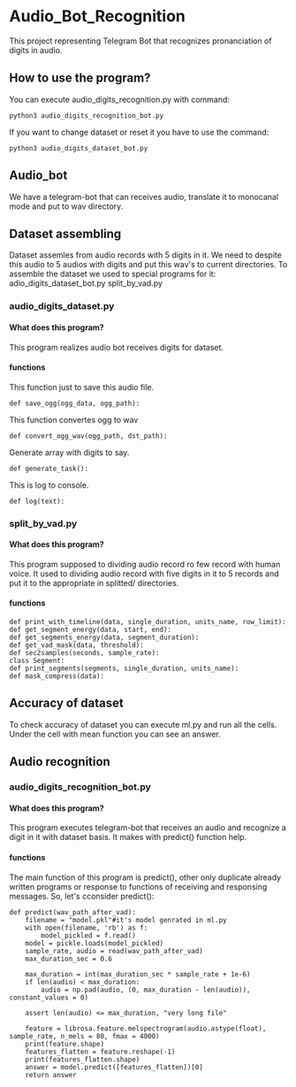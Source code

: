 # Audio_Bot_Recognition
This project representing Telegram Bot that reсognizes pronanciation of digits in audio.
## How to use the program?
You can execute audio_digits_recognition.py with command:
    
    python3 audio_digits_recognition_bot.py
If you want to change dataset or reset it you have to use the command:

    python3 audio_digits_dataset_bot.py
## Audio_bot
We have a telegram-bot that can receives audio, translate it to monocanal mode and put to wav directory.

## Dataset assembling
Dataset assemles from audio records with 5 digits in it. We need to despite this audio to 5 audios with digits and put this wav's to current directories.
To assemble the dataset we used to special programs for it:
adio_digits_dataset_bot.py
split_by_vad.py

### audio_digits_dataset.py
#### What does this program?
This program realizes audio bot receives digits for dataset.
#### functions 
This function just to save this audio file.

    def save_ogg(ogg_data, ogg_path):

This function convertes ogg to wav
    
    def convert_ogg_wav(ogg_path, dst_path):
Generate array with digits to say.
    
    def generate_task():
This is log to console.
    
    def log(text):
### split_by_vad.py
#### What does this program?
This program supposed to dividing audio record ro few record with human voice.
It used to dividing audio record with five digits in it to 5 records and put it to the appropriate in splitted/ directories.
#### functions
    def print_with_timeline(data, single_duration, units_name, row_limit):
    def get_segment_energy(data, start, end):
    def get_segments_energy(data, segment_duration):
    def get_vad_mask(data, threshold):
    def sec2samples(seconds, sample_rate):
    class Segment:
    def print_segments(segments, single_duration, units_name):
    def mask_compress(data):    
## Accuracy of dataset
To check accuracy of dataset you can execute ml.py and run all the cells.
Under the cell with mean function you can see an answer.
## Audio recognition 
### audio_digits_recognition_bot.py
#### What does this program?
This program executes telegram-bot that receives an audio and recognize a digit in it with dataset basis.
It makes with predict() function help.
#### functions
The main function of this program is predict(), other only duplicate already written programs or response to functions of receiving and responsing messages.
So, let's сconsider predict():

    def predict(wav_path_after_vad):
        filename = "model.pkl"#it's model genrated in ml.py
        with open(filename, 'rb') as f:
            model_pickled = f.read()    
        model = pickle.loads(model_pickled)
        sample_rate, audio = read(wav_path_after_vad)
        max_duration_sec = 0.6

        max_duration = int(max_duration_sec * sample_rate + 1e-6)
        if len(audio) < max_duration:
            audio = np.pad(audio, (0, max_duration - len(audio)), constant_values = 0)

        assert len(audio) <= max_duration, "very long file"

        feature = librosa.feature.melspectrogram(audio.astype(float), sample_rate, n_mels = 80, fmax = 4000)
        print(feature.shape)
        features_flatten = feature.reshape(-1)
        print(features_flatten.shape)
        answer = model.predict([features_flatten])[0]
        return answer

